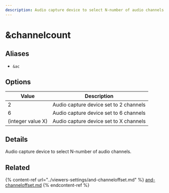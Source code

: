 ```yaml
---
description: Audio capture device to select N-number of audio channels
---
```


# \&channelcount

## Aliases

* `&ac`

## Options

| Value             | Description                            |
| ----------------- | -------------------------------------- |
| 2                 | Audio capture device set to 2 channels |
| 6                 | Audio capture device set to 6 channels |
| (integer value X) | Audio capture device set to X channels |

## Details

Audio capture device to select N-number of audio channels.

## Related

{% content-ref url="../viewers-settings/and-channeloffset.md" %}
[and-channeloffset.md](../viewers-settings/and-channeloffset.md)
{% endcontent-ref %}

